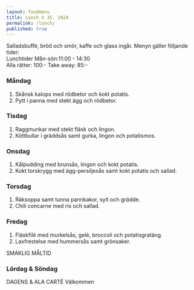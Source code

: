 ```yaml
---
layout: foodmenu
title: Lunch V 35. 2024
permalink: /lunch/
published: true
---
```

Salladsbuffé, bröd och smör, kaffe och glass ingår.
Menyn gäller följande tider:  
Lunchtider  Mån-sön:11:00 - 14:30  
Alla rätter: 100:- Take away: 85:-
                                
### Måndag

1. Skånsk kalops med rödbetor och kokt potatis.
2. Pytt i panna med stekt ägg och rödbetor.

### Tisdag

1. Raggmunkar med stekt fläsk och lingon.
2. Köttbullar i gräddsås samt gurka, lingon och potatismos. 

### Onsdag

1. Kålpudding med brunsås, lingon och kokt potatis.
2. Kokt torskrygg med ägg-persiljesås samt kokt potatis och sallad.

### Torsdag

1. Räksoppa samt tunna pannkakor, sylt och grädde. 
2. Chili concarne med ris och sallad.

### Fredag  

1. Fläskfilé med murkelsås, gelé, broccoli och potatisgratäng.
2. Laxfrestelse med hummersås samt grönsaker.

SMAKLIG MÅLTID  
### Lördag & Söndag 
DAGENS & ALA CARTÈ
Välkommen
    
       
    

   
    
   
     
